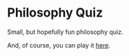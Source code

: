 # Philosophy Quiz
Small, but hopefully fun philosophy quiz.
<!--
[![Badge Commits]][Commit Rate]
[![Badge Issues]][Issues]
[![Badge Localization]][Crowdin]
[![Badge License]][License]
[![Badge NPM]][NPM]
[![Badge Mozilla]][Mozilla]
[![Badge Chrome]][Chrome]
[![Badge Edge]][Edge]

***
-->
And, of course, you can play it [here](https://irfandaily.neocities.org/philosophy-quiz).
